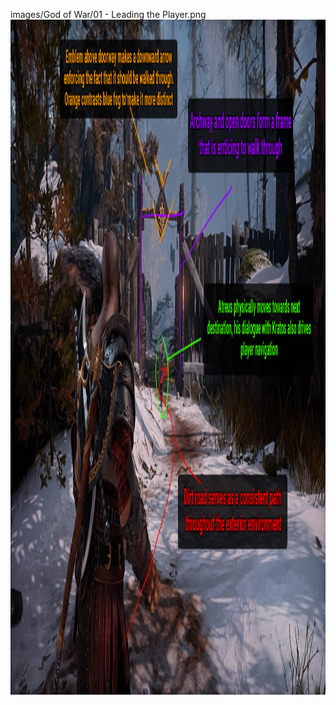 images/God of War/01 - Leading the Player.png
<img src="images/God of War/01 - Leading the Player.png" width="1920" height="1080"/>
